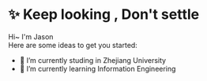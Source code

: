 # ✨ Keep looking , Don't settle

Hi~ I'm Jason   
Here are some ideas to get you started:

- 🔭 I’m currently studing in Zhejiang University
- 🌱 I’m currently learning Information Engineering

